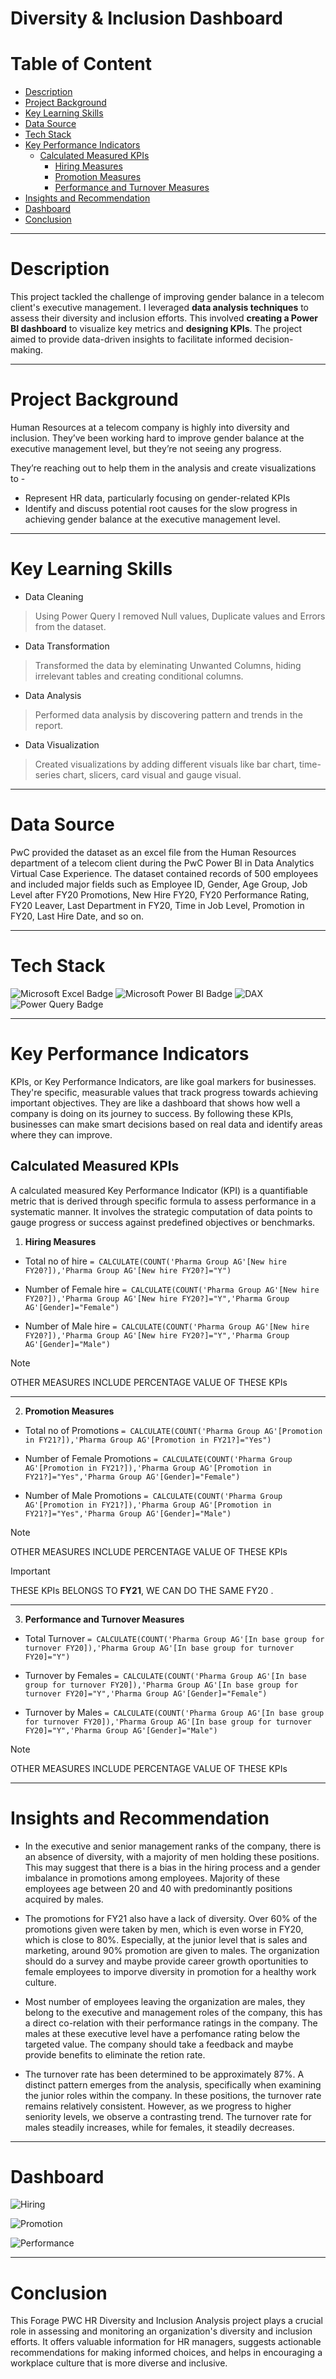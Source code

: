 
# Diversity & Inclusion Dashboard

# Table of Content
- [Description](#Description)
- [Project Background](#Project-Background)
- [Key Learning Skills](#Key-Learning-Skills)
- [Data Source](#Data-Source )
- [Tech Stack](#Tech-Stack)
- [Key Performance Indicators](#Key-Performance-Indicators)
  - [Calculated Measured KPIs](#Calculated-Measured-KPIs)
    - [Hiring Measures](#Hiring-Measures)
    - [Promotion Measures](#Promotion-Measures)
    - [Performance and Turnover Measures](#Performance-and-Turnover_Measures)
- [Insights and Recommendation ](#Insights-and-Recommendation)
- [Dashboard](#Dashboard)
- [Conclusion](#Conclusion)
  



---------------------------------------------------------------------------------------------------------------------------------------------------------------

# Description
This project tackled the challenge of improving gender balance in a telecom client's executive management. I leveraged  **data analysis techniques**  to assess their diversity and inclusion efforts. This involved **creating a Power BI dashboard** to visualize key metrics and **designing KPIs**. The project aimed to provide data-driven insights to facilitate informed decision-making.

---------------------------------------------------------------------------------------------------------------------------------------------------------------

# Project Background
Human Resources at a telecom company is highly into diversity and inclusion. They’ve been working hard to improve gender balance at the executive management level, but they’re not seeing any progress.

They’re reaching out to help them in the analysis and create visualizations to -
- Represent HR data, particularly focusing on gender-related KPIs
- Identify and discuss potential root causes for the slow progress in achieving gender balance at the executive management level.

---------------------------------------------------------------------------------------------------------------------------------------------------------------

# Key Learning Skills
- Data Cleaning
> Using Power Query I removed Null values, Duplicate values and Errors from the dataset.
- Data Transformation
> Transformed the data by eleminating Unwanted Columns, hiding irrelevant tables and creating conditional columns.
- Data Analysis
> Performed data analysis by discovering pattern and trends in the report.
- Data Visualization
> Created visualizations by adding different visuals like bar chart, time-series chart, slicers, card visual and gauge visual.

---------------------------------------------------------------------------------------------------------------------------------------------------------------

# Data Source 
PwC provided the dataset as an excel file from the Human Resources department of a telecom client during the PwC Power BI in Data Analytics Virtual Case Experience. The dataset contained records of 500 employees and included major fields such as Employee ID, Gender, Age Group, Job Level after FY20 Promotions, New Hire FY20, FY20 Performance Rating, FY20 Leaver, Last Department in FY20, Time in Job Level, Promotion in FY20, Last Hire Date, and so on.

---------------------------------------------------------------------------------------------------------------------------------------------------------------

# Tech Stack
![Microsoft Excel Badge](https://img.shields.io/badge/Microsoft_Excel-217346?style=for-the-badge&logo=Microsoft%20Excel&labelColor=black) ![Microsoft Power BI Badge](https://img.shields.io/badge/Power_BI-F2C811?style=for-the-badge&logo=Power%20BI&labelColor=black) ![DAX](https://img.shields.io/badge/DAX-F2C811?style=for-the-badge&logo=Power%20BI&labelColor=black) ![Power Query Badge](https://img.shields.io/badge/Power_Query-F2C811?style=for-the-badge&logo=Power%20BI&logoColor=F2C811&labelColor=black&color=F2C811)


---------------------------------------------------------------------------------------------------------------------------------------------------------------

# Key Performance Indicators
KPIs, or Key Performance Indicators, are like goal markers for businesses. They're specific, measurable values that track progress towards achieving important objectives. They are like a dashboard that shows how well a company is doing on its journey to success. By following these KPIs, businesses can make smart decisions based on real data and identify areas where they can improve.

## Calculated Measured KPIs
A calculated measured Key Performance Indicator (KPI) is a quantifiable metric that is derived through specific formula to assess performance in a systematic manner. It involves the strategic computation of data points to gauge progress or success against predefined objectives or benchmarks.

1. **Hiring Measures**
- Total no of hire
`= CALCULATE(COUNT('Pharma Group AG'[New hire FY20?]),'Pharma Group AG'[New hire FY20?]="Y")`

 - Number of Female hire 
`= CALCULATE(COUNT('Pharma Group AG'[New hire FY20?]),'Pharma Group AG'[New hire FY20?]="Y",'Pharma Group AG'[Gender]="Female")`

- Number of Male hire 
`= CALCULATE(COUNT('Pharma Group AG'[New hire FY20?]),'Pharma Group AG'[New hire FY20?]="Y",'Pharma Group AG'[Gender]="Male")`

> [!NOTE]
> OTHER MEASURES INCLUDE PERCENTAGE VALUE OF THESE KPIs
---------------------------------------------------------------------------------------------------------------------------------------------------------------

2. **Promotion Measures**
- Total no of Promotions
`= CALCULATE(COUNT('Pharma Group AG'[Promotion in FY21?]),'Pharma Group AG'[Promotion in FY21?]="Yes")`

 - Number of Female Promotions
`= CALCULATE(COUNT('Pharma Group AG'[Promotion in FY21?]),'Pharma Group AG'[Promotion in FY21?]="Yes",'Pharma Group AG'[Gender]="Female")`

 - Number of Male Promotions
`= CALCULATE(COUNT('Pharma Group AG'[Promotion in FY21?]),'Pharma Group AG'[Promotion in FY21?]="Yes",'Pharma Group AG'[Gender]="Male")`

 
> [!NOTE]
> OTHER MEASURES INCLUDE PERCENTAGE VALUE OF THESE KPIs

> [!IMPORTANT]
> THESE KPIs BELONGS TO **FY21**, WE CAN DO THE SAME FY20 .

---------------------------------------------------------------------------------------------------------------------------------------------------------------

3. **Performance and Turnover Measures**
- Total Turnover
  `= CALCULATE(COUNT('Pharma Group AG'[In base group for turnover FY20]),'Pharma Group AG'[In base group for turnover FY20]="Y")`

- Turnover by Females
  `= CALCULATE(COUNT('Pharma Group AG'[In base group for turnover FY20]),'Pharma Group AG'[In base group for turnover FY20]="Y",'Pharma Group AG'[Gender]="Female")`

- Turnover by Males
 `= CALCULATE(COUNT('Pharma Group AG'[In base group for turnover FY20]),'Pharma Group AG'[In base group for turnover FY20]="Y",'Pharma Group AG'[Gender]="Male")`


> [!NOTE]
> OTHER MEASURES INCLUDE PERCENTAGE VALUE OF THESE KPIs

---------------------------------------------------------------------------------------------------------------------------------------------------------------

# Insights and Recommendation 

- In the executive and senior management ranks of the company, there is an absence of diversity, with a majority of men holding these positions. This may suggest that there is a bias in the hiring process and a gender imbalance in promotions among employees. Majority of these employees age between 20 and 40 with predominantly positions acquired by males.

- The promotions for FY21 also have a lack of diversity. Over 60% of the promotions given were taken by men, which is even worse in FY20, which is close to 80%.  Especially, at the junior level that is sales and marketing, around 90% promotion are given to males. The organization should do a survey and maybe provide career growth oportunities to female employees to imporve diversity in promotion for a healthy work culture.

- Most number of employees leaving the organization are males, they belong to the executive and management roles of the company, this has a direct co-relation with their performance ratings in the company. The males at these executive level have a perfomance rating below the targeted value. The company should take a feedback and maybe provide benefits to eliminate the retion rate.

- The turnover rate has been determined to be approximately 87%. A distinct pattern emerges from the analysis, specifically when examining the junior roles within the company. In these positions, the turnover rate remains relatively consistent. However, as we progress to higher seniority levels, we observe a contrasting trend. The turnover rate for males steadily increases, while for females, it steadily decreases.

---------------------------------------------------------------------------------------------------------------------------------------------------------------

# Dashboard 

![Hiring](https://github.com/data-edd/PWC_Diversity_and_Inclusion_Dashboard/assets/Screenshot_2025_03_10_210650.png)


![Promotion](https://github.com/data-edd/PWC_Diversity_and_Inclusion_Dashboard/assets/143104174/f9404271-3a01-4881-8df2-38c7fac8ce9b)


![Performance](https://github.com/data-edd/PWC_Diversity_and_Inclusion_Dashboard/assets/143104174/d7748b79-8ad5-469d-a5c1-7ea7a1ed2054)

---------------------------------------------------------------------------------------------------------------------------------------------------------------

# Conclusion

This Forage PWC HR Diversity and Inclusion Analysis project plays a crucial role in assessing and monitoring an organization's diversity and inclusion efforts. It offers valuable information for HR managers, suggests actionable recommendations for making informed choices, and helps in encouraging a workplace culture that is more diverse and inclusive.

